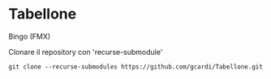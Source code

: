 # Tabellone
Bingo (FMX)

Clonare il repository con 'recurse-submodule'

```
git clone --recurse-submodules https://github.com/gcardi/Tabellone.git
```